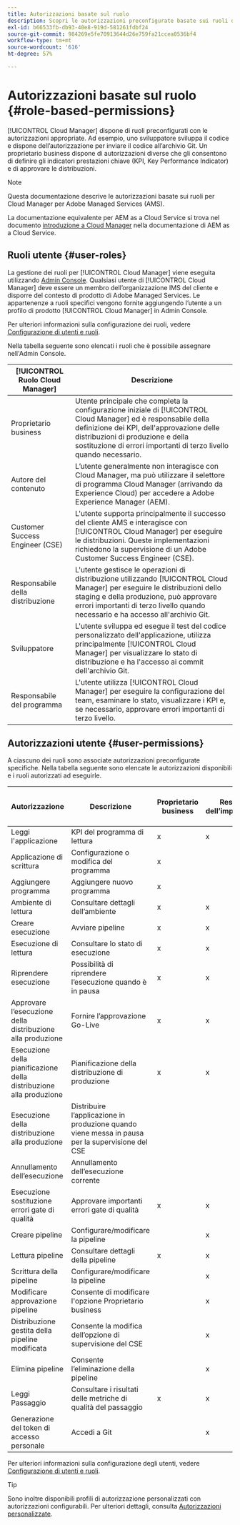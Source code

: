 ```yaml
---
title: Autorizzazioni basate sul ruolo
description: Scopri le autorizzazioni preconfigurate basate sui ruoli di Cloud Manager per gestire l’accesso alle risorse cloud.
exl-id: b66533fb-db93-40e8-919d-581261fdbf24
source-git-commit: 984269e5fe70913644d26e759fa21ccea0536bf4
workflow-type: tm+mt
source-wordcount: '616'
ht-degree: 57%

---
```



# Autorizzazioni basate sul ruolo {#role-based-permissions}

[!UICONTROL Cloud Manager] dispone di ruoli preconfigurati con le autorizzazioni appropriate. Ad esempio, uno sviluppatore sviluppa il codice e dispone dell’autorizzazione per inviare il codice all’archivio Git. Un proprietario business dispone di autorizzazioni diverse che gli consentono di definire gli indicatori prestazioni chiave (KPI, Key Performance Indicator) e di approvare le distribuzioni.

>[!NOTE]
>
>Questa documentazione descrive le autorizzazioni basate sui ruoli per Cloud Manager per Adobe Managed Services (AMS).
>
>La documentazione equivalente per AEM as a Cloud Service si trova nel documento [introduzione a Cloud Manager](https://experienceleague.adobe.com/en/docs/experience-manager-cloud-service/content/onboarding/concepts/cloud-manager-introduction#role-based-permissions) nella documentazione di AEM as a Cloud Service.

## Ruoli utente {#user-roles}

La gestione dei ruoli per [!UICONTROL Cloud Manager] viene eseguita utilizzando [Admin Console](https://helpx.adobe.com/it/enterprise/using/admin-console.html). Qualsiasi utente di [!UICONTROL Cloud Manager] deve essere un membro dell’organizzazione IMS del cliente e disporre del contesto di prodotto di Adobe Managed Services. Le appartenenze a ruoli specifici vengono fornite aggiungendo l’utente a un profilo di prodotto [!UICONTROL Cloud Manager] in Admin Console.

Per ulteriori informazioni sulla configurazione dei ruoli, vedere [Configurazione di utenti e ruoli](/help/requirements/users-and-roles.md).

Nella tabella seguente sono elencati i ruoli che è possibile assegnare nell&#39;Admin Console.

| [!UICONTROL Ruolo Cloud Manager] | Descrizione |
|---|---|
| Proprietario business | Utente principale che completa la configurazione iniziale di [!UICONTROL Cloud Manager] ed è responsabile della definizione dei KPI, dell&#39;approvazione delle distribuzioni di produzione e della sostituzione di errori importanti di terzo livello quando necessario. |
| Autore del contenuto | L’utente generalmente non interagisce con Cloud Manager, ma può utilizzare il selettore di programma Cloud Manager (arrivando da Experience Cloud) per accedere a Adobe Experience Manager (AEM). |
| Customer Success Engineer (CSE) | L&#39;utente supporta principalmente il successo del cliente AMS e interagisce con [!UICONTROL Cloud Manager] per eseguire le distribuzioni. Queste implementazioni richiedono la supervisione di un Adobe Customer Success Engineer (CSE). |
| Responsabile della distribuzione | L&#39;utente gestisce le operazioni di distribuzione utilizzando [!UICONTROL Cloud Manager] per eseguire le distribuzioni dello staging e della produzione, può approvare errori importanti di terzo livello quando necessario e ha accesso all&#39;archivio Git. |
| Sviluppatore | L&#39;utente sviluppa ed esegue il test del codice personalizzato dell&#39;applicazione, utilizza principalmente [!UICONTROL Cloud Manager] per visualizzare lo stato di distribuzione e ha l&#39;accesso ai commit dell&#39;archivio Git. |
| Responsabile del programma | L&#39;utente utilizza [!UICONTROL Cloud Manager] per eseguire la configurazione del team, esaminare lo stato, visualizzare i KPI e, se necessario, approvare errori importanti di terzo livello. |

## Autorizzazioni utente {#user-permissions}

A ciascuno dei ruoli sono associate autorizzazioni preconfigurate specifiche. Nella tabella seguente sono elencate le autorizzazioni disponibili e i ruoli autorizzati ad eseguirle.

| Autorizzazione | Descrizione | Proprietario business | Responsabile dell’implementazione | Program Manager (Responsabile programma) | Sviluppatore | CSE |
| --- | --- | --- | --- | --- | --- | --- |
| Leggi l&#39;applicazione | KPI del programma di lettura | x | x | x | x | x |
| Applicazione di scrittura | Configurazione o modifica del programma | x | | | | |
| Aggiungere programma | Aggiungere nuovo programma | x | | | | |
| Ambiente di lettura | Consultare dettagli dell’ambiente | x | x | x | x | x |
| Creare esecuzione | Avviare pipeline | x | x | x | | |
| Esecuzione di lettura | Consultare lo stato di esecuzione | x | x | x | x | x |
| Riprendere esecuzione | Possibilità di riprendere l’esecuzione quando è in pausa | x | x | x | | x |
| Approvare l’esecuzione della distribuzione alla produzione | Fornire l’approvazione Go-Live | x | x | x | | |
| Esecuzione della pianificazione della distribuzione alla produzione | Pianificazione della distribuzione di produzione | x | x | x | | x |
| Esecuzione della distribuzione alla produzione | Distribuire l’applicazione in produzione quando viene messa in pausa per la supervisione del CSE | | | | | x |
| Annullamento dell’esecuzione | Annullamento dell’esecuzione corrente | | | x | | |
| Esecuzione sostituzione errori gate di qualità | Approvare importanti errori gate di qualità | x | x | x | | |
| Creare pipeline | Configurare/modificare la pipeline | | x | | | |
| Lettura pipeline | Consultare dettagli della pipeline | x | x | x | x | x |
| Scrittura della pipeline | Configurare/modificare la pipeline | | x | | | |
| Modificare approvazione pipeline | Consente di modificare l&#39;opzione Proprietario business | | x | | | |
| Distribuzione gestita della pipeline modificata | Consente la modifica dell’opzione di supervisione del CSE | | x | | | |
| Elimina pipeline | Consente l’eliminazione della pipeline | | x | | | |
| Leggi Passaggio | Consultare i risultati delle metriche di qualità del passaggio | x | x | x | x | x |
| Generazione del token di accesso personale | Accedi a Git | | x | | x | |

Per ulteriori informazioni sulla configurazione degli utenti, vedere [Configurazione di utenti e ruoli](/help/requirements/users-and-roles.md).

>[!TIP]
>
>Sono inoltre disponibili profili di autorizzazione personalizzati con autorizzazioni configurabili. Per ulteriori dettagli, consulta [Autorizzazioni personalizzate](/help/using/custom-permissions.md).
